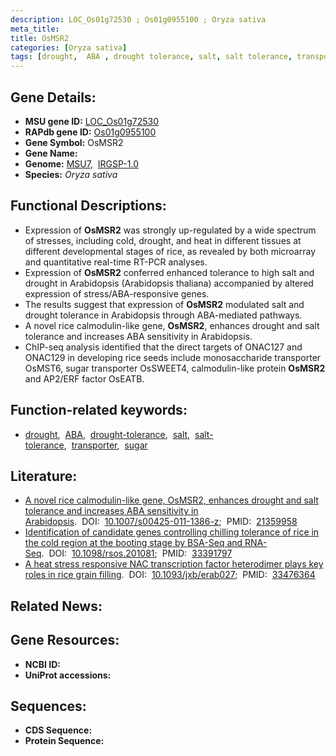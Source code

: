 ```yaml
---
description: LOC_Os01g72530 ; Os01g0955100 ; Oryza sativa
meta_title:
title: OsMSR2
categories: [Oryza sativa]
tags: [drought,  ABA , drought tolerance, salt, salt tolerance, transporter, sugar]
---
```


## Gene Details:
- **MSU gene ID:** [LOC_Os01g72530](http://rice.uga.edu/cgi-bin/ORF_infopage.cgi?orf=LOC_Os01g72530)  
- **RAPdb gene ID:** [Os01g0955100](https://rapdb.dna.affrc.go.jp/locus/?name=Os01g0955100)  
- **Gene Symbol:** OsMSR2
- **Gene Name:**
- **Genome:**  [MSU7](http://rice.uga.edu/),&nbsp;&nbsp;[IRGSP-1.0](https://rapdb.dna.affrc.go.jp/download/irgsp1.html)
- **Species:** *Oryza sativa*

## Functional Descriptions:
   - Expression of **OsMSR2** was strongly up-regulated by a wide spectrum of stresses, including cold, drought, and heat in different tissues at different developmental stages of rice, as revealed by both microarray and quantitative real-time RT-PCR analyses.
   - Expression of **OsMSR2** conferred enhanced tolerance to high salt and drought in Arabidopsis (Arabidopsis thaliana) accompanied by altered expression of stress/ABA-responsive genes.
   - The results suggest that expression of **OsMSR2** modulated salt and drought tolerance in Arabidopsis through ABA-mediated pathways.
   - A novel rice calmodulin-like gene, **OsMSR2**, enhances drought and salt tolerance and increases ABA sensitivity in Arabidopsis.
   - ChIP-seq analysis identified that the direct targets of ONAC127 and ONAC129 in developing rice seeds include monosaccharide transporter OsMST6, sugar transporter OsSWEET4, calmodulin-like protein **OsMSR2** and AP2/ERF factor OsEATB.

## Function-related keywords:
   - [drought](/tags/drought/),&nbsp;&nbsp;[ABA](/tags/ABA/),&nbsp;&nbsp;[drought-tolerance](/tags/drought-tolerance/),&nbsp;&nbsp;[salt](/tags/salt/),&nbsp;&nbsp;[salt-tolerance](/tags/salt-tolerance/),&nbsp;&nbsp;[transporter](/tags/transporter/),&nbsp;&nbsp;[sugar](/tags/sugar/)

## Literature:
   - [A novel rice calmodulin-like gene, OsMSR2, enhances drought and salt tolerance and increases ABA sensitivity in Arabidopsis](https://www.doi.org/10.1007/s00425-011-1386-z).&nbsp;&nbsp;DOI:&nbsp;&nbsp;[10.1007/s00425-011-1386-z](https://www.doi.org/10.1007/s00425-011-1386-z);&nbsp;&nbsp;PMID:&nbsp;&nbsp;[21359958](https://pubmed.ncbi.nlm.nih.gov/21359958/)
   - [Identification of candidate genes controlling chilling tolerance of rice in the cold region at the booting stage by BSA-Seq and RNA-Seq](https://www.doi.org/10.1098/rsos.201081).&nbsp;&nbsp;DOI:&nbsp;&nbsp;[10.1098/rsos.201081](https://www.doi.org/10.1098/rsos.201081);&nbsp;&nbsp;PMID:&nbsp;&nbsp;[33391797](https://pubmed.ncbi.nlm.nih.gov/33391797/)
   - [A heat stress responsive NAC transcription factor heterodimer plays key roles in rice grain filling](https://www.doi.org/10.1093/jxb/erab027).&nbsp;&nbsp;DOI:&nbsp;&nbsp;[10.1093/jxb/erab027](https://www.doi.org/10.1093/jxb/erab027);&nbsp;&nbsp;PMID:&nbsp;&nbsp;[33476364](https://pubmed.ncbi.nlm.nih.gov/33476364/)

## Related News:

## Gene Resources:
- **NCBI ID:**  []()
- **UniProt accessions:** [](https://www.uniprot.org/uniprotkb//entry)

## Sequences:
- **CDS Sequence:**
- **Protein Sequence:**
